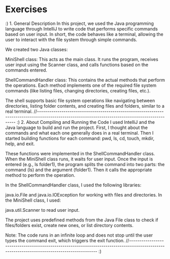 # Exercises
:) 1. General Description
In this project, we used the Java programming language through IntelliJ to write code that performs specific commands based on user input. In short, the code behaves like a terminal, allowing the user to interact with the file system through simple commands.

We created two Java classes:

MiniShell class: This acts as the main class. It runs the program, receives user input using the Scanner class, and calls functions based on the commands entered.

ShellCommandHandler class: This contains the actual methods that perform the operations. Each method implements one of the required file system commands (like listing files, changing directories, creating files, etc.).

The shell supports basic file system operations like navigating between directories, listing folder contents, and creating files and folders, similar to a real terminal.
//-------------------------------------------------------------------------------------------------------------------------------------------------
:) 2. About Compiling and Running the Code
I used IntelliJ and the Java language to build and run the project. First, I thought about the commands and what each one generally does in a real terminal. Then I started building functions for each command:
pwd, ls, cd, touch, mkdir, help, and exit.

These functions were implemented in the ShellCommandHandler class. When the MiniShell class runs, it waits for user input. Once the input is entered (e.g., ls folder1), the program splits the command into two parts: the command (ls) and the argument (folder1). Then it calls the appropriate method to perform the operation.

In the ShellCommandHandler class, I used the following libraries:

java.io.File and java.io.IOException for working with files and directories.
In the MiniShell class, I used:

java.util.Scanner to read user input.

The project uses predefined methods from the Java File class to check if files/folders exist, create new ones, or list directory contents.

 Note: The code runs in an infinite loop and does not stop until the user types the command exit, which triggers the exit function.
 //--------------------------------------------------------------------------------------------------------------------------------------------
 :)
 
